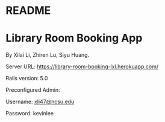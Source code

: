 # README

# Library Room Booking App

By Xilai Li, Zhiren Lu, Siyu Huang.

Server URL: https://library-room-booking-lxl.herokuapp.com/

Rails version: 	5.0

Preconfigured Admin:

Username: xli47@ncsu.edu

Password: kevinlee

